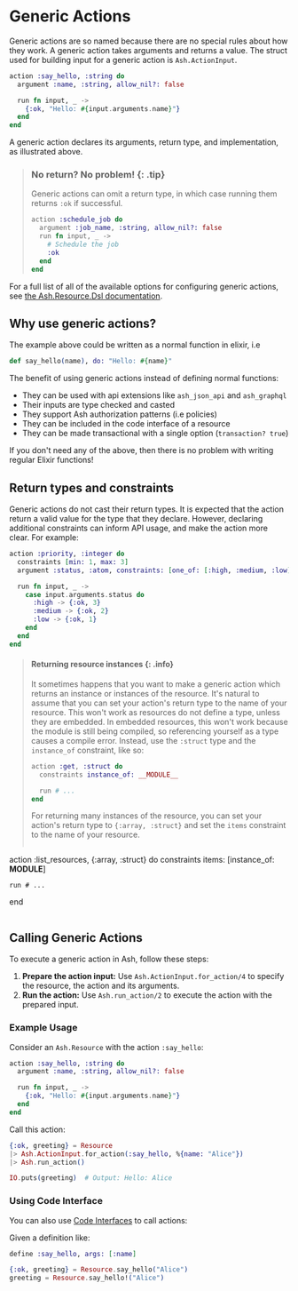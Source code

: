 # Generic Actions

Generic actions are so named because there are no special rules about how they work. A generic action takes arguments and returns a value. The struct used for building input for a generic action is `Ash.ActionInput`.

```elixir
action :say_hello, :string do
  argument :name, :string, allow_nil?: false

  run fn input, _ ->
    {:ok, "Hello: #{input.arguments.name}"}
  end
end
```

A generic action declares its arguments, return type, and implementation, as illustrated above.

> ### No return? No problem! {: .tip}
>
> Generic actions can omit a return type, in which case running them returns `:ok` if successful.
>
> ```elixir
> action :schedule_job do
>   argument :job_name, :string, allow_nil?: false
>   run fn input, _ ->
>     # Schedule the job
>     :ok
>   end
> end
> ```

For a full list of all of the available options for configuring generic actions, see [the Ash.Resource.Dsl documentation](dsl-ash-resource.html#actions-action).

## Why use generic actions?

The example above could be written as a normal function in elixir, i.e

```elixir
def say_hello(name), do: "Hello: #{name}"
```

The benefit of using generic actions instead of defining normal functions:

- They can be used with api extensions like `ash_json_api` and `ash_graphql`
- Their inputs are type checked and casted
- They support Ash authorization patterns (i.e policies)
- They can be included in the code interface of a resource
- They can be made transactional with a single option (`transaction? true`)

If you don't need any of the above, then there is no problem with writing regular Elixir functions!

## Return types and constraints

Generic actions do not cast their return types. It is expected that the action return a valid value for the type that they declare. However, declaring additional constraints can inform API usage, and make the action more clear. For example:

```elixir
action :priority, :integer do
  constraints [min: 1, max: 3]
  argument :status, :atom, constraints: [one_of: [:high, :medium, :low]]

  run fn input, _ ->
    case input.arguments.status do
      :high -> {:ok, 3}
      :medium -> {:ok, 2}
      :low -> {:ok, 1}
    end
  end
end
```

> #### Returning resource instances {: .info}
>
> It sometimes happens that you want to make a generic action which returns an
> instance or instances of the resource. It's natural to assume that you can
> set your action's return type to the name of your resource. This won't work
> as resources do not define a type, unless they are embedded. In embedded resources, this won't work because the module is still being compiled, so referencing yourself as a type causes a compile error. Instead, use the `:struct` type and the `instance_of` constraint, like so:
>
> ```elixir
> action :get, :struct do
>   constraints instance_of: __MODULE__
>
>   run # ...
> end
> ```
>
> For returning many instances of the resource, you can set your action's return type to
> `{:array, :struct}` and set the `items` constraint to the name of your resource.
>
> ```elixir
  action :list_resources, {:array, :struct} do
    constraints items: [instance_of: __MODULE__]

    run # ...
  end
> ```

## Calling Generic Actions

To execute a generic action in Ash, follow these steps:

1. **Prepare the action input:** Use `Ash.ActionInput.for_action/4` to specify the resource, the action and its arguments.
2. **Run the action:** Use `Ash.run_action/2` to execute the action with the prepared input.

### Example Usage

Consider an `Ash.Resource` with the action `:say_hello`:

```elixir
action :say_hello, :string do
  argument :name, :string, allow_nil?: false

  run fn input, _ ->
    {:ok, "Hello: #{input.arguments.name}"}
  end
end
```

Call this action:

```elixir
{:ok, greeting} = Resource
|> Ash.ActionInput.for_action(:say_hello, %{name: "Alice"})
|> Ash.run_action()

IO.puts(greeting)  # Output: Hello: Alice
```

### Using Code Interface

You can also use [Code Interfaces](documentation/topics/resources/code-interfaces.md) to call actions:

Given a definition like:

```elixir
define :say_hello, args: [:name]
```

```elixir
{:ok, greeting} = Resource.say_hello("Alice")
greeting = Resource.say_hello!("Alice")
```
